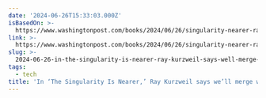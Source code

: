 ```yaml
---
date: '2024-06-26T15:33:03.000Z'
isBasedOn: >-
  https://www.washingtonpost.com/books/2024/06/26/singularity-nearer-ray-kurzweil-review/
link: >-
  https://www.washingtonpost.com/books/2024/06/26/singularity-nearer-ray-kurzweil-review/
slug: >-
  2024-06-26-in-the-singularity-is-nearer-ray-kurzweil-says-well-merge-with-ai-the
tags:
  - tech
title: 'In ‘The Singularity Is Nearer,’ Ray Kurzweil says we’ll merge with AI - The'
---
```

 
